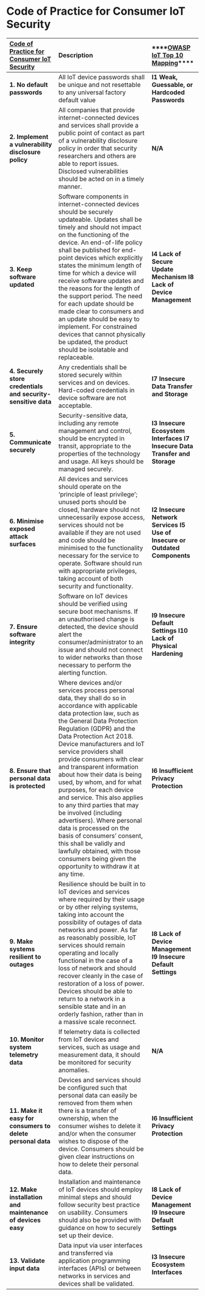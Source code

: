 # Code of Practice for Consumer IoT Security



| [Code of Practice for Consumer IoT Security](https://www.gov.uk/government/publications/code-of-practice-for-consumer-iot-security) | **Description** | \*\*\*\*[**OWASP IoT Top 10 Mapping**](https://www.owasp.org/images/1/1c/OWASP-IoT-Top-10-2018-final.pdf)\*\*\*\* |
| :--- | :--- | :--- |
| **1. No default passwords** | All IoT device passwords shall be unique and not resettable to any universal factory default value | **I1 Weak, Guessable, or Hardcoded Passwords** |
| **2. Implement a vulnerability disclosure policy** | All companies that provide internet-connected devices and services shall provide a public point of contact as part of a vulnerability disclosure policy in order that security researchers and others are able to report issues. Disclosed vulnerabilities should be acted on in a timely manner. | **N/A** |
| **3. Keep software updated** | Software components in internet-connected devices should be securely updateable. Updates shall be timely and should not impact on the functioning of the device. An end-of-life policy shall be published for end-point devices which explicitly states the minimum length of time for which a device will receive software updates and the reasons for the length of the support period. The need for each update should be made clear to consumers and an update should be easy to implement. For constrained devices that cannot physically be updated, the product should be isolatable and replaceable. | **I4 Lack of Secure Update Mechanism**  **I8 Lack of Device Management** |
| **4. Securely store credentials and security-sensitive data** | Any credentials shall be stored securely within services and on devices. Hard-coded credentials in device software are not acceptable. | **I7 Insecure Data Transfer and Storage** |
| **5. Communicate securely** | Security-sensitive data, including any remote management and control, should be encrypted in transit, appropriate to the properties of the technology and usage. All keys should be managed securely. | **I3 Insecure Ecosystem Interfaces**  **I7 Insecure Data Transfer and Storage** |
| **6. Minimise exposed attack surfaces** | All devices and services should operate on the ‘principle of least privilege’; unused ports should be closed, hardware should not unnecessarily expose access, services should not be available if they are not used and code should be minimised to the functionality necessary for the service to operate. Software should run with appropriate privileges, taking account of both security and functionality. | **I2 Insecure Network Services**  **I5 Use of Insecure or Outdated Components** |
| **7. Ensure software integrity** | Software on IoT devices should be verified using secure boot mechanisms. If an unauthorised change is detected, the device should alert the consumer/administrator to an issue and should not connect to wider networks than those necessary to perform the alerting function. | **I9 Insecure Default Settings**  **I10 Lack of Physical Hardening** |
| **8. Ensure that personal data is protected** | Where devices and/or services process personal data, they shall do so in accordance with applicable data protection law, such as the General Data Protection Regulation \(GDPR\) and the Data Protection Act 2018. Device manufacturers and IoT service providers shall provide consumers with clear and transparent information about how their data is being used, by whom, and for what purposes, for each device and service. This also applies to any third parties that may be involved \(including advertisers\). Where personal data is processed on the basis of consumers’ consent, this shall be validly and lawfully obtained, with those consumers being given the opportunity to withdraw it at any time. | **I6 Insufficient Privacy Protection** |
| **9. Make systems resilient to outages** | Resilience should be built in to IoT devices and services where required by their usage or by other relying systems, taking into account the possibility of outages of data networks and power. As far as reasonably possible, IoT services should remain operating and locally functional in the case of a loss of network and should recover cleanly in the case of restoration of a loss of power. Devices should be able to return to a network in a sensible state and in an orderly fashion, rather than in a massive scale reconnect. | **I8 Lack of Device Management**  **I9 Insecure Default Settings** |
| **10. Monitor system telemetry data** | If telemetry data is collected from IoT devices and services, such as usage and measurement data, it should be monitored for security anomalies. | **N/A** |
| **11. Make it easy for consumers to delete personal data** | Devices and services should be configured such that personal data can easily be removed from them when there is a transfer of ownership, when the consumer wishes to delete it and/or when the consumer wishes to dispose of the device. Consumers should be given clear instructions on how to delete their personal data. | **I6 Insufficient Privacy Protection** |
| **12. Make installation and maintenance of devices easy** | Installation and maintenance of IoT devices should employ minimal steps and should follow security best practice on usability. Consumers should also be provided with guidance on how to securely set up their device. | **I8 Lack of Device Management**  **I9 Insecure Default Settings** |
| **13. Validate input data** | Data input via user interfaces and transferred via application programming interfaces \(APIs\) or between networks in services and devices shall be validated. | **I3 Insecure Ecosystem Interfaces** |

